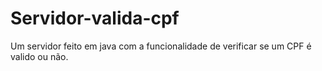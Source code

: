 # Servidor-valida-cpf
Um servidor feito em java com a funcionalidade de verificar se um CPF é valido ou não.
